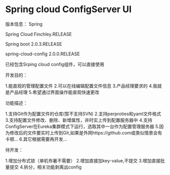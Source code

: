# Spring cloud ConfigServer UI

版本信息：
 Spring 
 
Spring Cloud Finchley.RELEASE

Spring boot 2.0.3.RELEASE

spring-cloud-config 2.0.0.RELEASE

已经包含Srping cloud config组件，可以直接使用

开发目的：

1.能直观的管理配置文件
2.可以在线编辑配置文件信息
3.产品经理要求的
4.我就是产品经理
5.希望通过界面操作能直观快速更改

功能描述：

1.支持Git作为配置文件的仓库(暂不支持SVN)
2.支持perproties和yaml文件格式
3.支持配置文件修改、删除、新增属性，并时实上传到配置服务器中
4.支持ConfigServer在Eureka集群模式下运行，选取其中一台作为配置管理服务器
5.因为修改后的文件要实时上传到Git,如果是外网https://github.com或类似情景会有卡顿...
6.其它根据需要再开发...

待开发：

1.增加分布式锁（单机布暑不需要）
2.增加直接加key-value,不提交
3.增加直接批量提交
4.拆分，相关功能剥离出config